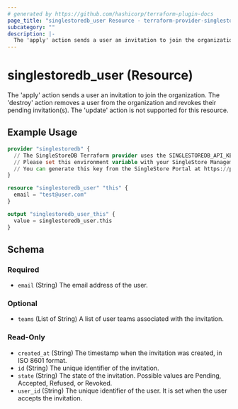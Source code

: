 ```yaml
---
# generated by https://github.com/hashicorp/terraform-plugin-docs
page_title: "singlestoredb_user Resource - terraform-provider-singlestoredb"
subcategory: ""
description: |-
  The 'apply' action sends a user an invitation to join the organization. The 'destroy' action removes a user from the organization and revokes their pending invitation(s). The 'update' action is not supported for this resource.
---
```


# singlestoredb_user (Resource)

The 'apply' action sends a user an invitation to join the organization. The 'destroy' action removes a user from the organization and revokes their pending invitation(s). The 'update' action is not supported for this resource.

## Example Usage

```terraform
provider "singlestoredb" {
  // The SingleStoreDB Terraform provider uses the SINGLESTOREDB_API_KEY environment variable for authentication. 
  // Please set this environment variable with your SingleStore Management API key.
  // You can generate this key from the SingleStore Portal at https://portal.singlestore.com/organizations/org-id/api-keys.
}

resource "singlestoredb_user" "this" {
  email = "test@user.com"
}

output "singlestoredb_user_this" {
  value = singlestoredb_user.this
}
```

<!-- schema generated by tfplugindocs -->
## Schema

### Required

- `email` (String) The email address of the user.

### Optional

- `teams` (List of String) A list of user teams associated with the invitation.

### Read-Only

- `created_at` (String) The timestamp when the invitation was created, in ISO 8601 format.
- `id` (String) The unique identifier of the invitation.
- `state` (String) The state of the invitation. Possible values are Pending, Accepted, Refused, or Revoked.
- `user_id` (String) The unique identifier of the user. It is set when the user accepts the invitation.


